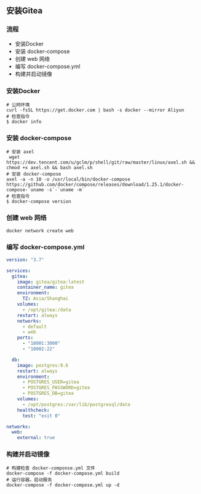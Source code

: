 ## 安装Gitea 

### 流程

- 安装Docker
- 安装 docker-compose
- 创建 web 网络
- 编写 docker-compose.yml
- 构建并启动镜像

### 安装Docker

```shell
# 公网环境
curl -fsSL https://get.docker.com | bash -s docker --mirror Aliyun
# 检查指令
$ docker info
```

### 安装 docker-compose

```shell
# 安装 axel
 wget https://dev.tencent.com/u/gclm/p/shell/git/raw/master/linux/axel.sh && chmod +x axel.sh && bash axel.sh
# 安装 docker-compose
axel -a -n 10 -o /usr/local/bin/docker-compose  https://github.com/docker/compose/releases/download/1.25.1/docker-compose-`uname -s`-`uname -m`
# 检查指令
$ docker-compose version
```

### 创建 web 网络

```创建网络
docker network create web
```

### 编写 docker-compose.yml

```yml
version: "3.7"

services:
  gitea:
    image: gitea/gitea:latest
    container_name: gitea
    environment:
      TZ: Asia/Shanghai
    volumes:
      - /opt/gitea:/data
    restart: always
    networks:
      - default
      - web
    ports:
      - "18001:3000"
      - "18002:22"

  db:
    image: postgres:9.6
    restart: always
    environment:
      - POSTGRES_USER=gitea
      - POSTGRES_PASSWORD=gitea
      - POSTGRES_DB=gitea
    volumes:
      - /opt/postgres:/var/lib/postgresql/data
    healthcheck:
      test: "exit 0"

networks:
  web:
    external: true
```

### 构建并启动镜像

```shell
# 构建检查 docker-componse.yml 文件
docker-compose -f docker-compose.yml build
# 运行容器。启动服务
docker-compose -f docker-compose.yml up -d 
```

